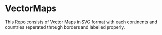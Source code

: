 # VectorMaps
This Repo consists of Vector Maps in SVG format with each continents and countries seperated through borders and labelled properly.
